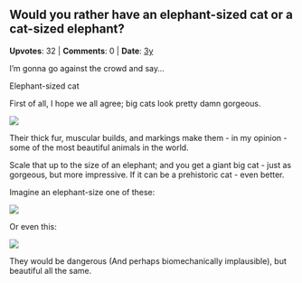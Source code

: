 ## Would you rather have an elephant-sized cat or a cat-sized elephant?
    
**Upvotes**: 32 | **Comments**: 0 | **Date**: [3y](https://www.quora.com/Would-you-rather-have-an-elephant-sized-cat-or-a-cat-sized-elephant/answer/Gary-Meaney)

I’m gonna go against the crowd and say…

Elephant-sized cat

First of all, I hope we all agree; big cats look pretty damn gorgeous.

![](https://qph.fs.quoracdn.net/main-qimg-5feee3edc364bf11d536be95b85879dd-lq)

Their thick fur, muscular builds, and markings make them - in my opinion - some of the most beautiful animals in the world.

Scale that up to the size of an elephant; and you get a giant big cat - just as gorgeous, but more impressive. If it can be a prehistoric cat - even better.

Imagine an elephant-size one of these:

![](https://qph.fs.quoracdn.net/main-qimg-8dcafdcc992ac48a0cb1fcd0b8fa275e-lq)

Or even this:

![](https://qph.fs.quoracdn.net/main-qimg-7606528ea96d754cdc53ad9cd380e653-lq)

They would be dangerous (And perhaps biomechanically implausible), but beautiful all the same.

